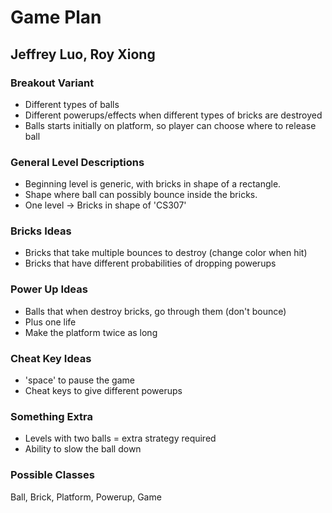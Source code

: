 # Game Plan
## Jeffrey Luo, Roy Xiong

### Breakout Variant

- Different types of balls  
- Different powerups/effects when different types of bricks are destroyed  
- Balls starts initially on platform, so player can choose where to release ball

### General Level Descriptions

- Beginning level is generic, with bricks in shape of a rectangle.
- Shape where ball can possibly bounce inside the bricks.
- One level -> Bricks in shape of 'CS307'

### Bricks Ideas

- Bricks that take multiple bounces to destroy (change color when hit)
- Bricks that have different probabilities of dropping powerups

### Power Up Ideas

- Balls that when destroy bricks, go through them (don't bounce)
- Plus one life
- Make the platform twice as long

### Cheat Key Ideas

- 'space' to pause the game
- Cheat keys to give different powerups

### Something Extra

- Levels with two balls = extra strategy required
- Ability to slow the ball down

### Possible Classes

Ball, Brick, Platform, Powerup, Game
